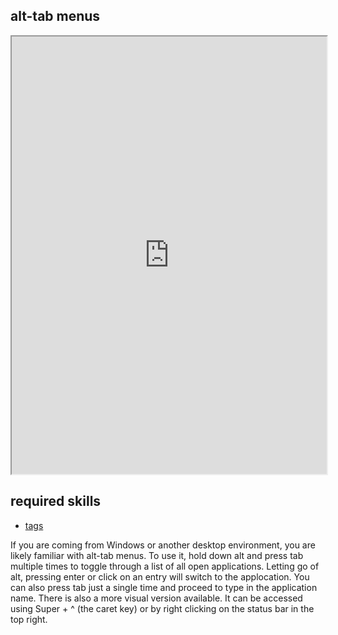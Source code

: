 ## alt-tab menus   

<div align="center">
    <iframe width="100%" height="700px" src="https://www.youtube.com/embed/V9zdW9ikStQ" frameborder="10" allow="accelerometer; autoplay; encrypted-media; gyroscope; picture-in-picture" allowfullscreen></iframe>
</div>

## required skills

<ul class="actions">
    <li><a href="https://instantos.github.io/instantos.github.io/youtube/tags" class="button special icon fa-youtube">tags</a></li>
</ul>

If you are coming from Windows or another desktop environment, you are likely familiar with alt-tab menus. 
To use it, hold down alt and press tab multiple times to toggle through a list of all open applications. Letting go of alt, pressing enter or click on an entry will switch to the applocation. 
You can also press tab just a single time and proceed to type in the application name. 
There is also a more visual version available. It can be accessed using Super + ^ (the caret key) or by right clicking on the status bar in the top right. 